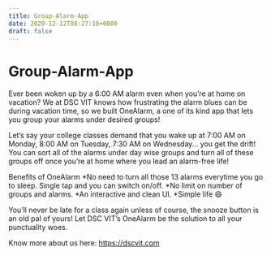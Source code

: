 ```yaml
---
title: Group-Alarm-App
date: 2020-12-12T08:27:16+0000
draft: false
---
```

# Group-Alarm-App

Ever been woken up by a 6:00 AM alarm even when you’re at home on vacation? We at DSC VIT knows how frustrating the alarm blues can be during vacation time, so we built OneAlarm, a one of its kind app that lets you group your alarms under desired groups!

Let’s say your college classes demand that you wake up at 7:00 AM on Monday, 8:00 AM on Tuesday, 7:30 AM on Wednesday... you get the drift! You can sort all of the alarms under day wise groups and turn all of these groups off once you’re at home where you lead an alarm-free life!

Benefits of OneAlarm
*No need to turn all those 13 alarms everytime you go to sleep. Single tap and you can switch on/off.
*No limit on number of groups and alarms.
*An interactive and clean UI.
*Simple life 😄

You’ll never be late for a class again unless of course, the snooze button is an old pal of yours! Let DSC VIT’s OneAlarm be the solution to all your punctuality woes.

Know more about us here: https://dscvit.com
